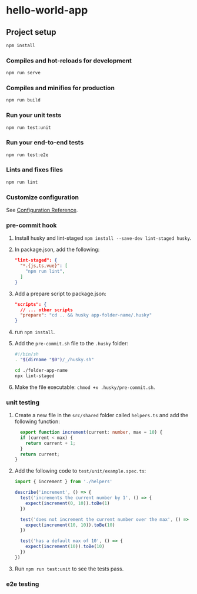 # hello-world-app

## Project setup

```bash
npm install
```

### Compiles and hot-reloads for development

```bash
npm run serve
```

### Compiles and minifies for production

```bash
npm run build
```

### Run your unit tests

```bash
npm run test:unit
```

### Run your end-to-end tests

```bash
npm run test:e2e
```

### Lints and fixes files

```bash
npm run lint
```

### Customize configuration

See [Configuration Reference](https://cli.vuejs.org/config/).

### pre-commit hook

1. Install husky and lint-staged `npm install --save-dev lint-staged husky`.
2. In package.json, add the following:

    ```json
    "lint-staged": {
      "*.{js,ts,vue}": [
        "npm run lint",
      ]
    }
    ```

3. Add a prepare script to package.json:

    ```json
    "scripts": {
      // ... other scripts
      "prepare": "cd .. && husky app-folder-name/.husky"
    }
    ```

4. run `npm install`.
5. Add the `pre-commit.sh` file to the `.husky` folder:

    ```bash
    #!/bin/sh
    . "$(dirname "$0")/_/husky.sh"

    cd ./folder-app-name 
    npx lint-staged
    ```

6. Make the file executable: `chmod +x .husky/pre-commit.sh`.

### unit testing

1. Create a new file in the `src/shared` folder called `helpers.ts` and add the following function:

    ```typescript
      export function increment(current: number, max = 10) {
      if (current < max) {
        return current + 1;
      }
      return current;
    }
    ```

2. Add the following code to `test/unit/example.spec.ts`:

    ```typescript
    import { increment } from './helpers'

    describe('increment', () => {
      test('increments the current number by 1', () => {
        expect(increment(0, 10)).toBe(1)
      })

      test('does not increment the current number over the max', () => {
        expect(increment(10, 10)).toBe(10)
      })

      test('has a default max of 10', () => {
        expect(increment(10)).toBe(10)
      })
    })
    ```

3. Run `npm run test:unit` to see the tests pass.

### e2e testing

